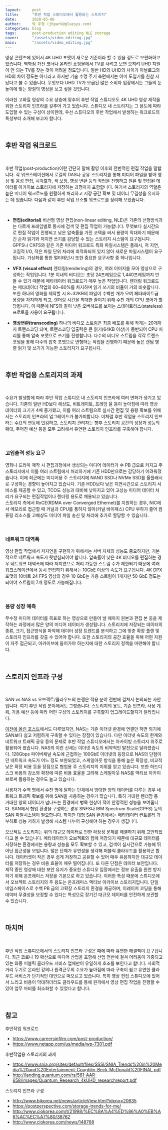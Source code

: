 ```yaml
---
layout:     post
title:      "후반 작업 스튜디오에서 활용되는 스토리지"
date:       2020-05-06
author:     박 주형 (jhpark@gluesys.com)
categories: blog
tags:       post-production editing NLE storage 
cover:      "/assets/video_editing.jpg"
main:       "/assets/video_editing.jpg"
---
```


영상 콘텐츠에 있어서 4K UHD 포맷이 새로운 기준이라 할 수 있을 정도로 보편화하고 있습니다. 백화점 가전 코너나 온라인 쇼핑몰에서 TV를 사려고 보면 오히려 UHD 지원이 안 되는 TV를 찾는 것이 어려울 정도입니다. 일반 HD와 UHD의 차이가 아날로그와 HD의 차이 정도는 아니라고 하지만 기술 수명 주기 측면에서는 이미 도입기를 한참 지났다고 볼 수 있습니다. 무엇보다 UHD TV가 보급된 많은 소비자 입장에서는 그들의 눈높이에 맞는 양질의 영상을 보고 싶을 것입니다.  

이러한 고화질 영상의 수요 상승에 맞추어 후반 작업 스튜디오도 4K UHD 영상 제작을 위한 스토리지 인프라를 갖추어 가고 있습니다. 스튜디오 내 스토리지는 그 용도에 따라 도입할 수 있는 구성이 상이한데, 우선 스튜디오의 후반 작업에서 발생하는 워크로드의 특성부터 소개해 보고자 합니다.  

&nbsp;

## 후반 작업 워크로드

&nbsp;

후반 작업(post-production)이란 간단히 말해 촬영 이후의 전반적인 편집 작업을 말합니다. 각 워크스테이션에서 로컬의 DAS나 공유 스토리지를 통해 미디어 파일을 받아 영상 및 음성 편집, 시각효과, 색 보정, 영상 변환 등의 작업을 진행하고 원본 및 편집된 데이터를 아카이브 스토리지에 저장하는 과정까지 포함합니다. 여기서 스토리지의 역할은 높은 미디어 워크로드를 원활하게 처리하고 저장 공간 확보 및 데이터 무결성을 유지하는 데 있습니다. 다음과 같이 후반 작업 요소별 워크로드를 정리해 보았습니다.  

&nbsp;

 * **편집(editorial)** 비선형 영상 편집(non-linear editing, NLE)은 기존의 선형방식과는 다르게 프레임별로 동시에 검색 및 편집 작업이 가능합니다. 무엇보다 실시간으로 편집 작업이 진행되고 낮은 압축률을 가진 코덱을 써서 용량이 막대하기 때문에 긴 순차 읽기와 저지연 쓰기를 감당할 수 있는 스토리지 시스템이 요구됩니다. GPFS나 CXFS와 같은 기존 미디어 워크로드 특화 파일시스템은 플래시, 저 지연, 고집적 I/O, 작은 파일 단위 처리에 최적화되어 있지 않아 새로운 파일시스템이 요구됩니다. 가상화를 통한 멀티테넌시 또한 중요한 요구사항 중 하나입니다.  
 
 * **VFX (visual effect)** 렌더링(rendering)의 경우, 여러 이미지를 모아 영상으로 구성하는 작업입니다. 1분 이내의 비디오는 초당 24프레임으로 1,440프레임까지 만들 수 있기 때문에 메타데이터 워크로드가 매우 높은 작업입니다. 렌더링 워크로드는 메타데이터 작업의 60~80%를 차지하며 읽기 쓰기의 비율이 거의 비슷합니다. 또한 하나의 영화를 제작할 시 8~32KB의 파일이 수백만 개가 모여 페타바이트급 용량을 차지하게 되고, 렌더링 시간을 최대한 줄이기 위해 수천 개의 CPU 코어가 할당됩니다. 이 때문에 NFS와 같이 낮은 오버헤드를 보이는 스테이트리스(stateless) 프로토콜 사용이 요구됩니다.  
 
 * **영상변환(transcoding)** 하나의 비디오 스트림은 최종 배포를 위해 작게는 20개까지 트랜스코딩 되며, 트랜스코딩 입출력은 큰 읽기(64KB 이상)가 동반되어 CPU 처리를 통해 압축 포맷으로 쓰기를 진행합니다. 다수의 비디오 스트림을 각각 트랜스코딩을 통해 다수의 압축 포맷으로 변형하는 작업을 진행하기 때문에 높은 랜덤 병렬 읽기 및 쓰기가 가능한 스토리지가 요구됩니다.  

&nbsp;

## 후반 작업용 스토리지의 과제

&nbsp;

수요가 발생함에 따라 후반 작업 스튜디오 내 스토리지 인프라에 여러 변화가 생기고 있습니다. 기존의 일반 HD보다 해상도, 비트레이트, 프레임 율 등이 높아짐에 따라 영상 데이터의 크기가 4배 증가했고, 이를 여러 스트림으로 실시간 편집 및 용량 확보를 위해서는 스토리지 인프라의 업그레이드가 불가피합니다. 이처럼 후반 작업용 스토리지 인프라는 수요의 변동에 민감하고, 스토리지 관리자는 향후 스토리지 공간의 성장과 성능의 확대, 주어진 예산 등을 모두 고려해서 유연한 스토리지 인프라를 구축해야 합니다.  

&nbsp;

### 고입출력 성능 요구

영화나 드라마 제작 시 편집과정에서 생성되는 미디어 데이터가 수 PB 급으로 커지고 주 스토리지에서 이를 여러 스트림에서 처리하기에 기존 HDD만으로는 감당하기 어려워졌습니다. 이에 최근에는 미디어용 주 스토리지에 NAND SSD나 NVMe SSD를 올플래시로 구성하는 경향이 높아지고 있습니다. 기존 HDD보다 낮은 지연시간으로 스토리지 서비스를 제공할 수 있고, TCO도 성능과 대비해 낮아지고 있어 고성능 미디어 데이터 처리가 요구되는 편집작업이나 렌더링 용도로 채용되고 있습니다.  
스토리지 측에서 RoCE(RDMA over Converged Ethernet)를 지원하는 경우, NIC에서 메모리로 접근할 때 커널과 CPU를 통하지 않아(커널 바이패스) CPU 부하가 줄어 컴퓨팅 리소스를 고해상도 미디어 파일 송신 및 처리에 추가로 할당할 수 있습니다.  

&nbsp;

### 네트워크 대역폭

영상 편집 작업에서 저지연을 구현하기 위해서는 서버 자체의 성능도 중요하지만, 기본적으로 네트워크 속도가 뒷받침되어야 합니다. 압축률이 낮은 4K 비디오를 편집하는 경우 네트워크 대역폭에 따라 저지연으로 처리 가능한 스트림 수가 제한되기 때문에 여러 워크스테이션에서 동시 편집하기 위해서는 10GbE 이상의 속도가 요구됩니다. 4K DPX 포맷의 10비트 24 FPS 영상의 경우 10 GbE는 가용 스트림이 1개지만 50 GbE 정도는 되어야 스트림이 7개 정도로 가능해집니다.  

&nbsp;

### 용량 성장 예측

무수정 미디어 데이터를 목표로 하는 영상으로 만들어 낼 때까지 원본과 편집 본 등을 제작하는 과정에서 많은 양의 미디어 데이터가 생성됩니다. 스토리지에 저장되는 데이터의 종류, 크기, 접근방식을 파악해 데이터 성장 트렌드를 분석하고 그에 맞춘 확장 플랜 및 스토리지 인프라를 갖출 수 있어야 합니다. 또한 스토리지의 공간 효율을 위해 어떤 자원이 자주 접근되고, 아카이브에 들어가야 하는지에 대한 스토리지 정책을 마련해야 합니다.  

&nbsp;

## 스토리지 인프라 구성

&nbsp;

SAN vs NAS vs 오브젝트/클라우드의 논쟁은 적용 분야 전반에 걸쳐서 논의되는 사안입니다. 여기 후반 작업 분야에서도 그렇습니다. 스토리지의 용도, 기존 인프라, 사용 계획, 가용 예산 등에 따라 어떤 구성의 스토리지를 구축할지 업그레이드할지가 달라집니다.  

[이전에 올린 포스트](https://tech.gluesys.com/blog/2019/12/02/storage_1_intro.html)에서도 다루었지만, NAS는 기존 이더넷 환경에 연결만 하면 되기에 SAN보다 쉽고 저렴하게 구축할 수 있다는 장점이 있습니다. 다만 이더넷 속도의 한계와 네트워크 트래픽 공유 등의 문제로 후반 작업 스튜디오에서는 아카이빙 스토리지 위주로 활용되어 왔습니다. NAS의 이런 신세는 이더넷 속도의 비약적인 발전으로 달라졌습니다. 128Gbps 파이버채널 속도에 근접하는 100GbE 이더넷의 등장으로 NAS의 단점이던 네트워크 속도가 어느 정도 보완되었고, 스케일아웃 방식을 통해 높은 확장성, 비교적 낮은 확장 비용 등을 장점으로 협업용 주 스토리지의 지위를 얻고 있습니다. 또한 하드디스크 비용의 감소와 확장에 따른 비용 효율을 고려해 스케일아웃 NAS를 액티브 아카이브로써 활용하는 경우도 늘고 있습니다.  

사용자가 수백 명에서 수천 명에 달하는 단체에서 방대한 양의 데이터를 다루는 경우 네트워크 트래픽 확보를 위해 SAN을 사용하는 경우가 많습니다. 특히 거대한 렌더팜 등 거대한 양의 데이터가 넘나드는 환경에서 병목 현상이 적어 안정적인 성능을 보여줍니다. SAN에서 협업 환경을 구성하는 경우 SNFS나 IBM Spectrum Scale(GPFS) 등의 SAN 파일시스템이 필요합니다. 하지만 대형 SAN 환경에서는 메타데이터 컨트롤러 과부하로 성능 저하가 발생해 시스템 나누어 구성해야 하는 경우가 생깁니다.  

오브젝트 스토리지는 위의 대규모 데이터로 인한 확장성 문제를 해결하기 위해 고안되었다고 볼 수 있습니다. 메타데이터가 오브젝트와 함께 저장되기 때문에 대규모 데이터를 저장하는 환경에서는 용량과 성능을 모두 확보할 수 있고, 검색이 실시간으로 가능해 뛰어난 접근성을 보입니다. 많은 단체가 유연성을 생각해 퍼블릭 클라우드를 활용하곤 합니다. 데이터셋이 작은 경우 쉽게 저장하고 공유할 수 있어 매우 유용하지만 대규모 데이터를 저장하는 경우 비용 효율이 매우 떨어집니다. 또 다른 단점은 데이터 보안입니다. 제작 중인 영상에 대한 보안 유지가 중요한 스튜디오 입장에서는 정보 유출을 원천 방지하기 위해 온프레미스 저장을 기본으로 하고 있습니다. 이러한 특성 때문에 스튜디오에서 오브젝트 스토리지의 주 용도는 온프레미스 액티브 아카이브 스토리지입니다. 단일 네임스페이스로 수백 PB 급의 고확장 스토리지 환경을 제공하며, 이레이저 코딩을 통해 데이터 무결성을 보장할 수 있다는 특성으로 장기간 대규모 데이터를 안전하게 보관할 수 있습니다.  

&nbsp;

## 마치며

&nbsp;

후반 작업 스튜디오에서의 스토리지 인프라 구성은 때에 따라 유연한 해결책이 요구됩니다. 최근 코로나 19 확산으로 미디어 산업을 포함해 산업 전반에 걸쳐 어려움이 가중되고 있는 와중 퍼블릭 클라우드 서비스 업체만이 유일하게 호조를 보인다고 합니다. 사회적 거리 두기로 온라인 강의나 원격근무의 수요가 높아짐에 따라 구축이 쉽고 유연한 클라우드 서비스가 단기적인 대안으로 떠오르고 있습니다. 특히 영상 편집 스튜디오에 있어서 느리고 비용이 막대하더라도 클라우드를 통해 원격에서 영상 편집 작업을 진행할 수 있어 업무 마비를 최소화할 수 있었다고 합니다.  

&nbsp;

## 참고

후반작업 워크로드
 * https://www.careersinfilm.com/post-production/
 * https://www.netapp.com/us/media/wp-7301.pdf
  
후반작업용 스토리지의 과제
 * https://www.snia.org/sites/default/files/SSSI/SNIA_Trends%20in%20Media%20and%20Entertainment-Coughlin-Beck-McDonald%20FINAL.pdf
 * http://landing.quantum.com/rs/561-AAR-658/images/Quantum_Research_4kUHD_researchreport.pdf
  
스토리지 인프라 구성
 * http://www.bikorea.net/news/articleView.html?idxno=20635
 * https://postperspective.com/storage-trends-for-me/
 * http://www.ciokorea.com/t/21998/%EC%8A%A4%ED%86%A0%EB%A6%AC%EC%A7%80/38762
 * http://www.ciokorea.com/news/148768
  